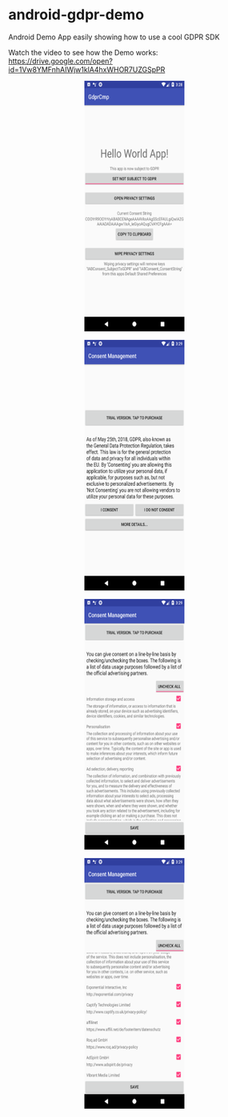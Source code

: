 # android-gdpr-demo
Android Demo App easily showing how to use a cool GDPR SDK

Watch the video to see how the Demo works:
https://drive.google.com/open?id=1Vw8YMFnhAIWjw1klA4hxWHOR7UZGSpPR

<p align="center">
  <img src="gdpr_demo_1.png" width="200" height="500"/>
</p>
<p align="center">
  <img src="gdpr_demo_2.png" width="200" height="500"/>
</p>
<p align="center">
  <img src="gdpr_demo_3.png" width="200" height="500"/>
</p>
<p align="center">
  <img src="gdpr_demo_4.png" width="200" height="500"/>
</p>
